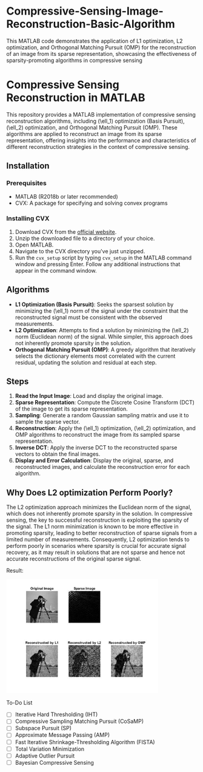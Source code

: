 # Compressive-Sensing-Image-Reconstruction-Basic-Algorithm
This MATLAB code demonstrates the application of L1 optimization, L2 optimization, and Orthogonal Matching Pursuit (OMP) for the reconstruction of an image from its sparse representation, showcasing the effectiveness of sparsity-promoting algorithms in compressive sensing

# Compressive Sensing Reconstruction in MATLAB

This repository provides a MATLAB implementation of compressive sensing reconstruction algorithms, including \(\ell_1\) optimization (Basis Pursuit), \(\ell_2\) optimization, and Orthogonal Matching Pursuit (OMP). These algorithms are applied to reconstruct an image from its sparse representation, offering insights into the performance and characteristics of different reconstruction strategies in the context of compressive sensing.

## Installation

### Prerequisites
- MATLAB (R2018b or later recommended)
- CVX: A package for specifying and solving convex programs

### Installing CVX
1. Download CVX from the [official website](http://cvxr.com/cvx/download/).
2. Unzip the downloaded file to a directory of your choice.
3. Open MATLAB.
4. Navigate to the CVX directory you've just unzipped.
5. Run the `cvx_setup` script by typing `cvx_setup` in the MATLAB command window and pressing Enter. Follow any additional instructions that appear in the command window.

## Algorithms

- **L1 Optimization (Basis Pursuit)**: Seeks the sparsest solution by minimizing the \(\ell_1\) norm of the signal under the constraint that the reconstructed signal must be consistent with the observed measurements.
- **L2 Optimization**: Attempts to find a solution by minimizing the \(\ell_2\) norm (Euclidean norm) of the signal. While simpler, this approach does not inherently promote sparsity in the solution.
- **Orthogonal Matching Pursuit (OMP)**: A greedy algorithm that iteratively selects the dictionary elements most correlated with the current residual, updating the solution and residual at each step.

## Steps

1. **Read the Input Image**: Load and display the original image.
2. **Sparse Representation**: Compute the Discrete Cosine Transform (DCT) of the image to get its sparse representation.
3. **Sampling**: Generate a random Gaussian sampling matrix and use it to sample the sparse vector.
4. **Reconstruction**: Apply the \(\ell_1\) optimization, \(\ell_2\) optimization, and OMP algorithms to reconstruct the image from its sampled sparse representation.
5. **Inverse DCT**: Apply the inverse DCT to the reconstructed sparse vectors to obtain the final images.
6. **Display and Error Calculation**: Display the original, sparse, and reconstructed images, and calculate the reconstruction error for each algorithm.

## Why Does L2 optimization Perform Poorly?

The L2 optimization approach minimizes the Euclidean norm of the signal, which does not inherently promote sparsity in the solution. In compressive sensing, the key to successful reconstruction is exploiting the sparsity of the signal. The L1 norm minimization is known to be more effective in promoting sparsity, leading to better reconstruction of sparse signals from a limited number of measurements. Consequently, L2 optimization tends to perform poorly in scenarios where sparsity is crucial for accurate signal recovery, as it may result in solutions that are not sparse and hence not accurate reconstructions of the original sparse signal.

Result:
<p float="left">
  <img src="Result.jpg" width="400" /> 
</p>


To-Do List
- [ ] Iterative Hard Thresholding (IHT)
- [ ] Compressive Sampling Matching Pursuit (CoSaMP)
- [ ] Subspace Pursuit (SP)
- [ ] Approximate Message Passing (AMP)
- [ ] Fast Iterative Shrinkage-Thresholding Algorithm (FISTA)
- [ ] Total Variation Minimization
- [ ] Adaptive Outlier Pursuit
- [ ] Bayesian Compressive Sensing
